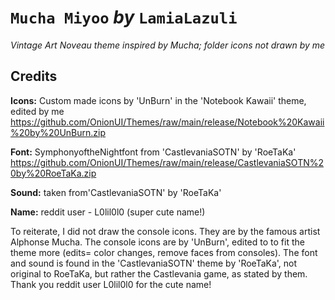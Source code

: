 # `Mucha Miyoo` *by* `LamiaLazuli`

*Vintage Art Noveau theme inspired by Mucha; folder icons not drawn by me*


## Credits

**Icons:** Custom made icons by 'UnBurn' in the 'Notebook Kawaii' theme, edited by me
https://github.com/OnionUI/Themes/raw/main/release/Notebook%20Kawaii%20by%20UnBurn.zip

**Font:** SymphonyoftheNightfont from 'CastlevaniaSOTN' by 'RoeTaKa'  
https://github.com/OnionUI/Themes/raw/main/release/CastlevaniaSOTN%20by%20RoeTaKa.zip

**Sound:** taken from'CastlevaniaSOTN' by 'RoeTaKa'

**Name:** reddit user - L0lil0l0 (super cute name!)


To reiterate, I did not draw the console icons. They are by the famous artist Alphonse Mucha. The console icons are by 'UnBurn', edited to to fit the theme more (edits= color changes, remove faces from consoles). The font and sound is found in the 'CastlevaniaSOTN' theme by 'RoeTaKa', not original to RoeTaKa, but rather the Castlevania game, as stated by them. Thank you reddit user L0lil0l0 for the cute name!